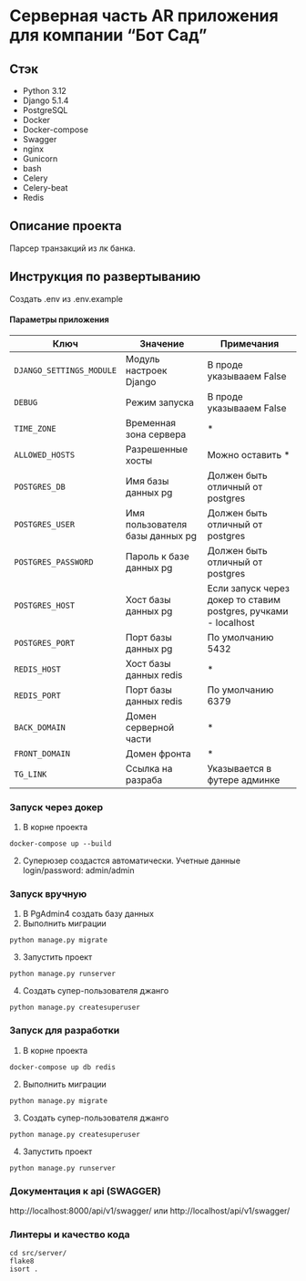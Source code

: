 # Серверная часть AR приложения для компании “Бот Сад”

## Стэк

- Python 3.12
- Django 5.1.4
- PostgreSQL
- Docker
- Docker-compose
- Swagger
- nginx
- Gunicorn
- bash
- Celery
- Celery-beat
- Redis

## Описание проекта

Парсер транзакций из лк банка.

## Инструкция по развертыванию

Создать .env из .env.example

#### Параметры приложения

| Ключ                     | Значение                        | Примечания                                                      |
|--------------------------|---------------------------------|-----------------------------------------------------------------|
| `DJANGO_SETTINGS_MODULE` | Модуль настроек Django          | В проде указывааем False                                        |
| `DEBUG`                  | Режим запуска                   | В проде указывааем False                                        |
| `TIME_ZONE`              | Временная зона сервера          | *                                                               |
| `ALLOWED_HOSTS`          | Разрешенные хосты               | Можно оставить *                                                |
| `POSTGRES_DB`            | Имя базы данных pg              | Должен быть отличный от postgres                                |
| `POSTGRES_USER`          | Имя пользователя базы данных pg | Должен быть отличный от postgres                                |
| `POSTGRES_PASSWORD`      | Пароль к базе данных pg         | Должен быть отличный от postgres                                |
| `POSTGRES_HOST`          | Хост базы данных pg             | Если запуск через докер то ставим postgres, ручками - localhost |
| `POSTGRES_PORT`          | Порт базы данных pg             | По умолчанию 5432                                               |
| `REDIS_HOST`             | Хост базы данных redis          | *                                                               |
| `REDIS_PORT`             | Порт базы данных redis          | По умолчанию 6379                                               |
| `BACK_DOMAIN`            | Домен серверной части           | *                                                               |
| `FRONT_DOMAIN`           | Домен фронта                    | *                                                               |
| `TG_LINK`                | Ссылка на разраба               | Указывается в футере админке                                    |

### Запуск через докер

1. В корне проекта

```shell
docker-compose up --build
```
2. Суперюзер создастся автоматически. Учетные данные login/password: admin/admin

### Запуск вручную

1. В PgAdmin4 создать базу данных
2. Выполнить миграции

```shell
python manage.py migrate
```

3. Запустить проект

```shell
python manage.py runserver
```

4. Создать супер-пользователя джанго

```shell
python manage.py createsuperuser
```

### Запуск для разработки

1. В корне проекта

```shell
docker-compose up db redis
```

2. Выполнить миграции

```shell
python manage.py migrate
```

3. Создать супер-пользователя джанго

```shell
python manage.py createsuperuser
```

4. Запустить проект

```shell
python manage.py runserver
```

### Документация к api (SWAGGER)

http://localhost:8000/api/v1/swagger/ или http://localhost/api/v1/swagger/

### Линтеры и качество кода

```shell
cd src/server/
flake8
isort .
```
